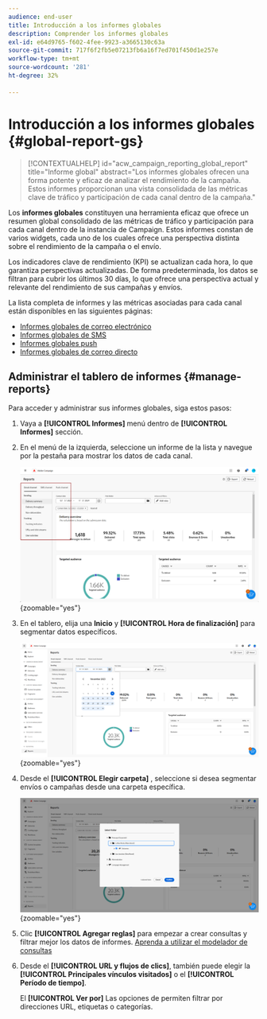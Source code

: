 ```yaml
---
audience: end-user
title: Introducción a los informes globales
description: Comprender los informes globales
exl-id: e64d9765-f602-4fee-9923-a3665130c63a
source-git-commit: 717f6f2fb5e07213fb6a16f7ed701f450d1e257e
workflow-type: tm+mt
source-wordcount: '281'
ht-degree: 32%

---
```


# Introducción a los informes globales {#global-report-gs}

>[!CONTEXTUALHELP]
>id="acw_campaign_reporting_global_report"
>title="Informe global"
>abstract="Los informes globales ofrecen una forma potente y eficaz de analizar el rendimiento de la campaña. Estos informes proporcionan una vista consolidada de las métricas clave de tráfico y participación de cada canal dentro de la campaña."

Los **informes globales** constituyen una herramienta eficaz que ofrece un resumen global consolidado de las métricas de tráfico y participación para cada canal dentro de la instancia de Campaign. Estos informes constan de varios widgets, cada uno de los cuales ofrece una perspectiva distinta sobre el rendimiento de la campaña o el envío.

Los indicadores clave de rendimiento (KPI) se actualizan cada hora, lo que garantiza perspectivas actualizadas. De forma predeterminada, los datos se filtran para cubrir los últimos 30 días, lo que ofrece una perspectiva actual y relevante del rendimiento de sus campañas y envíos.

La lista completa de informes y las métricas asociadas para cada canal están disponibles en las siguientes páginas:

* [Informes globales de correo electrónico](global-report-email.md)
* [Informes globales de SMS](global-report-sms.md)
* [Informes globales push](global-report-push.md)
* [Informes globales de correo directo](global-report-direct.md)

## Administrar el tablero de informes {#manage-reports}

Para acceder y administrar sus informes globales, siga estos pasos:

1. Vaya a **[!UICONTROL Informes]** menú dentro de **[!UICONTROL Informes]** sección.

1. En el menú de la izquierda, seleccione un informe de la lista y navegue por la pestaña para mostrar los datos de cada canal.

   ![](assets/global_report_manage_3.png){zoomable=&quot;yes&quot;}

1. En el tablero, elija una **Inicio** y **[!UICONTROL Hora de finalización]** para segmentar datos específicos.

   ![](assets/global_report_manage_1.png){zoomable=&quot;yes&quot;}

1. Desde el **[!UICONTROL Elegir carpeta]** , seleccione si desea segmentar envíos o campañas desde una carpeta específica.

   ![](assets/global_report_manage_2.png){zoomable=&quot;yes&quot;}

1. Clic **[!UICONTROL Agregar reglas]** para empezar a crear consultas y filtrar mejor los datos de informes. [Aprenda a utilizar el modelador de consultas](../query/query-modeler-overview.md)

1. Desde el **[!UICONTROL URL y flujos de clics]**, también puede elegir la **[!UICONTROL Principales vínculos visitados]** o el **[!UICONTROL Período de tiempo]**.

   El **[!UICONTROL Ver por]** Las opciones de permiten filtrar por direcciones URL, etiquetas o categorías.
